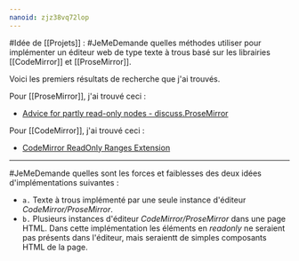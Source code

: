 ```yaml
---
nanoid: zjz38vq72lop
---
```

#Idée de [[Projets]] : #JeMeDemande quelles méthodes utiliser pour implémenter un éditeur web de type texte à trous basé sur les librairies [[CodeMirror]] et [[ProseMirror]].

Voici les premiers résultats de recherche que j'ai trouvés.

Pour [[ProseMirror]], j'ai trouvé ceci :

- [Advice for partly read-only nodes - discuss.ProseMirror](https://discuss.prosemirror.net/t/advice-for-partly-read-only-nodes/4630)

Pour [[CodeMirror]], j'ai trouvé ceci :

- [CodeMirror ReadOnly Ranges Extension](https://andrebnassis.github.io/codemirror-readonly-ranges/?path=/story/0-introduction--page)

---

#JeMeDemande quelles sont les forces et faiblesses des deux idées d'implémentations suivantes :

- `a.` Texte à trous implémenté par une seule instance d'éditeur *CodeMirror/ProseMirror*.
- `b.` Plusieurs instances d'éditeur *CodeMirror/ProseMirror* dans une page HTML. Dans cette implémentation les éléments en *readonly* ne seraient pas présents dans l'éditeur, mais seraientt de simples composants HTML de la page.
